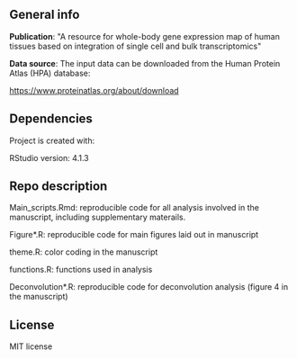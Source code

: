 ## General info

**Publication**: "A resource for whole-body gene expression map of human tissues based on integration of single cell and bulk transcriptomics"

**Data source**: The input data can be downloaded from the Human Protein Atlas (HPA) database:

https://www.proteinatlas.org/about/download

## Dependencies

Project is created with:

RStudio version: 4.1.3

## Repo description

Main_scripts.Rmd: reproducible code for all analysis involved in the manuscript, including supplementary materails.

Figure*.R: reproducible code for main figures laid out in manuscript

theme.R: color coding in the manuscript

functions.R: functions used in analysis

Deconvolution*.R: reproducible code for deconvolution analysis (figure 4 in the manuscript)

## License

MIT license
